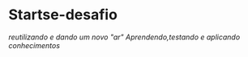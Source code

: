 # Startse-desafio
*reutilizando e dando um novo "ar"*
*Aprendendo,testando e aplicando conhecimentos*
